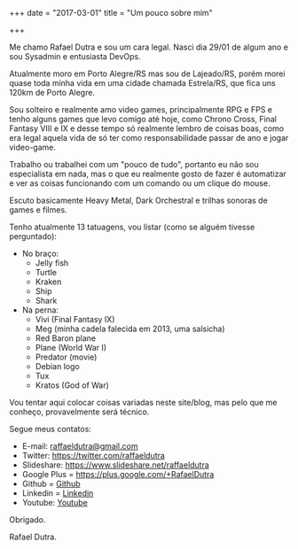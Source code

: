 +++
date = "2017-03-01"
title = "Um pouco sobre mim"

+++

Me chamo Rafael Dutra e sou um cara legal. Nasci dia 29/01 de algum ano e sou Sysadmin e entusiasta DevOps.

Atualmente moro em Porto Alegre/RS mas sou de Lajeado/RS, porém morei quase toda minha vida em uma cidade chamada Estrela/RS, que fica uns 120km de Porto Alegre.

Sou solteiro e realmente amo video games, principalmente RPG e FPS e tenho alguns games que levo comigo até hoje, como Chrono Cross, Final Fantasy VIII e IX e desse tempo só realmente lembro de coisas boas, como era legal aquela vida de só ter como responsabilidade passar de ano e jogar video-game.

Trabalho ou trabalhei com um "pouco de tudo", portanto eu não sou especialista em nada, mas o que eu realmente gosto de fazer é automatizar e ver as coisas funcionando com um comando ou um clique do mouse.

Escuto basicamente Heavy Metal, Dark Orchestral e trilhas sonoras de games e filmes.

Tenho atualmente 13 tatuagens, vou listar (como se alguém tivesse perguntado):

- No braço:
  - Jelly fish
  - Turtle
  - Kraken
  - Ship
  - Shark
- Na perna:
  - Vivi (Final Fantasy IX)
  - Meg (minha cadela falecida em 2013, uma salsicha)
  - Red Baron plane
  - Plane (World War I)
  - Predator (movie)
  - Debian logo
  - Tux
  - Kratos (God of War)

Vou tentar aqui colocar coisas variadas neste site/blog, mas pelo que me conheço, provavelmente será técnico.

Segue meus contatos:

- E-mail: <a href="mailto:raffaeldutra@gmail.com?Subject=Contato via site">raffaeldutra@gmail.com</a>  
- Twitter: <a href="https://twitter.com/raffaeldutra">https://twitter.com/raffaeldutra</a>  
- Slideshare: <a href="https://www.slideshare.net/raffaeldutra">https://www.slideshare.net/raffaeldutra</a>  
- Google Plus = <a href="https://plus.google.com/+RafaelDutra">https://plus.google.com/+RafaelDutra</a>  
- Github = <a href="https://github.com/raffaeldutra">Github</a>
- Linkedin = <a href="https://linkedin.com/in/rafaeldutra">Linkedin</a>
- Youtube: <a href="https://youtube.com/raffaeldutra/watch?v=jXqfY0Nn53Q&list=PLZJThJjvPpHlgV4AjZDstipTZhEuV_OIz">Youtube</a>

Obrigado.

Rafael Dutra.
